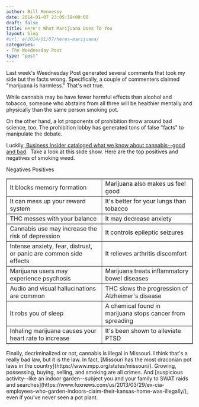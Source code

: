 ```yaml
---
author: Bill Hennessy
date: 2014-01-07 23:05:19+00:00
draft: false
title: Here's What Marijuana Does To You
layout: blog
#url: e/2014/01/07/heres-marijuana/
categories:
- The Weednesday Post
type: "post"
---
```


Last week's Weednesday Post generated several comments that took my side but the facts wrong. Specifically, a couple of commenters claimed "marijuana is harmless." That's not true.

While cannabis may be have fewer harmful effects than alcohol and tobacco, someone who abstains from all three will be healthier mentally and physically than the same person smoking pot.

On the other hand, a lot proponents of prohibition throw around bad science, too. The prohibition lobby has generated tons of false "facts" to manipulate the debate.

Luckily,[ Business Insider cataloged what we know about cannabis--good and bad](https://www.businessinsider.com/health-effects-of-marijuana-2014-1?op=1).  Take a look at this slide show. Here are the top positives and negatives of smoking weed.
<table cellpadding="5" cellspacing="0" border="1" >
<tbody >
<tr >
Negatives
Positives
</tr>
<tr >

<td >It blocks memory formation
</td>

<td >Marijuana also makes us feel good
</td>
</tr>
<tr >

<td >It can mess up your reward system
</td>

<td >It's better for your lungs than tobacco
</td>
</tr>
<tr >

<td >THC messes with your balance
</td>

<td >It may decrease anxiety
</td>
</tr>
<tr >

<td >Cannabis use may increase the risk of depression
</td>

<td >It controls epileptic seizures
</td>
</tr>
<tr >

<td >Intense anxiety, fear, distrust, or panic are common side effects
</td>

<td >It relieves arthritis discomfort
</td>
</tr>
<tr >

<td >Marijuana users may experience psychosis
</td>

<td >Marijuana treats inflammatory bowel diseases
</td>
</tr>
<tr >

<td >Audio and visual hallucinations are common
</td>

<td >THC slows the progression of Alzheimer's disease
</td>
</tr>
<tr >

<td >It robs you of sleep
</td>

<td >A chemical found in marijuana stops cancer from spreading
</td>
</tr>
<tr >

<td >Inhaling marijuana causes your heart rate to increase
</td>

<td >It's been shown to alleviate PTSD
</td>
</tr>
</tbody>
</table>
Finally, decriminalized or not, cannabis is illegal in Missouri. I think that's a really bad law, but it is the law. In fact, [Missouri has the most draconian pot laws in the country](https://www.mpp.org/states/missouri/). Growing, possessing, buying, selling, and smoking are all crimes. And [suspicious activity--like an indoor garden--subject you and your family to SWAT raids and searches](https://www.foxnews.com/us/2013/03/29/ex-cia-employees-who-garden-indoors-claim-their-kansas-home-was-illegally/), even if you've never seen a pot plant.


